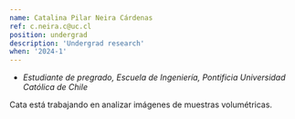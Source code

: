 ```yaml
---
name: Catalina Pilar Neira Cárdenas
ref: c.neira.c@uc.cl
position: undergrad
description: 'Undergrad research'
when: '2024-1'
---
```


- _Estudiante de pregrado, Escuela de Ingeniería, Pontificia Universidad Católica de Chile_

Cata está trabajando en analizar imágenes de muestras volumétricas. 
